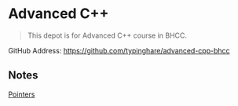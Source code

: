 # Advanced C++

> This depot is for Advanced C++ course in BHCC.

GitHub Address: https://github.com/typinghare/advanced-cpp-bhcc

## Notes
[Pointers](./note/pointers.md)